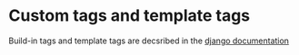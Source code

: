# Custom tags and template tags
Build-in tags and template tags are decsribed in the [django documentation](https://docs.djangoproject.com/en/5.1/ref/templates/builtins/)
